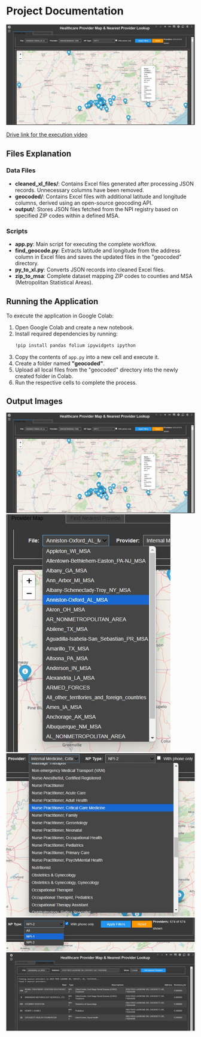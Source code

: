 # Project Documentation

[![Execution video](https://github.com/DivyalakshmiK/Vivnovation_Divyalakshmi/blob/main/_output_images/output1.jpg)](https://drive.google.com/file/d/1em5KLKXEY1U03rvqNW_HIBG2J4M5wD3P/view?usp=sharing)

[Drive link for the execution video](https://drive.google.com/file/d/1em5KLKXEY1U03rvqNW_HIBG2J4M5wD3P/view?usp=sharing)


## Files Explanation

### Data Files
- **cleaned_xl_files/**: Contains Excel files generated after processing JSON records. Unnecessary columns have been removed.
- **geocoded/**: Contains Excel files with additional latitude and longitude columns, derived using an open-source geocoding API.
- **output/**: Stores JSON files fetched from the NPI registry based on specified ZIP codes within a defined MSA.

### Scripts
- **app.py**: Main script for executing the complete workflow.
- **find_geocode.py**: Extracts latitude and longitude from the address column in Excel files and saves the updated files in the "geocoded" directory.
- **py_to_xl.py**: Converts JSON records into cleaned Excel files.
- **zip_to_msa**: Complete dataset mapping ZIP codes to counties and MSA (Metropolitan Statistical Areas).

## Running the Application

To execute the application in Google Colab:

1. Open Google Colab and create a new notebook.
2. Install required dependencies by running:
   ```sh
   !pip install pandas folium ipywidgets ipython
   ```
3. Copy the contents of `app.py` into a new cell and execute it.
4. Create a folder named **"geocoded"**.
5. Upload all local files from the "geocoded" directory into the newly created folder in Colab.
6. Run the respective cells to complete the process.

## Output Images

![Plotting healthcare providers](https://github.com/DivyalakshmiK/Vivnovation_Divyalakshmi/blob/main/_output_images/output1.jpg)
![Dropdown for selecting respective MSA](https://github.com/DivyalakshmiK/Vivnovation_Divyalakshmi/blob/main/_output_images/output2.jpg)
![Filters for specializations](https://github.com/DivyalakshmiK/Vivnovation_Divyalakshmi/blob/main/_output_images/output3.jpg)
![NP, Phone number filters](https://github.com/DivyalakshmiK/Vivnovation_Divyalakshmi/blob/main/_output_images/output5.jpg)
![Nearest provider lookup](https://github.com/DivyalakshmiK/Vivnovation_Divyalakshmi/blob/main/_output_images/output6.jpg)


